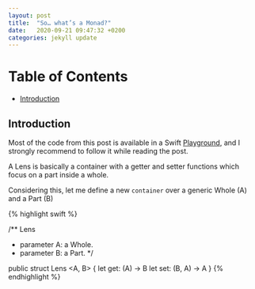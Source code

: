 ```yaml
---
layout: post
title:  "So… what’s a Monad?"
date:   2020-09-21 09:47:32 +0200
categories: jekyll update
---
```


# Table of Contents
* [Introduction](#introduction)


<!--https://medium.com/javascript-scene/lenses-b85976cb0534-->

## Introduction

Most of the code from this post is available in a Swift [Playground](https://github.com/jrBordet/Lenses---an-introduction), and I strongly recommend to follow it while reading the post.

A Lens is basically a container with a getter and setter functions which focus on a part inside a whole.

Considering this, let me define a new `container` over a generic Whole (A) and a Part (B)

{% highlight swift %}

/**
Lens
- parameter A: a Whole.
- parameter B: a Part.
*/

public struct Lens <A, B> {
    let get: (A) -> B
    let set: (B, A) -> A
}
{% endhighlight %}
